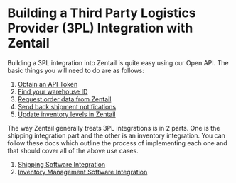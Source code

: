 
# Building a Third Party Logistics Provider (3PL) Integration with Zentail

Building a 3PL integration into Zentail is quite easy using our Open API. The basic things you will need to do are as follows:

1. [Obtain an API Token](https://help.zentail.com/open-api/generate-api-token)
1. [Find your warehouse ID](shipping.html#find-your-warehouse-id)
1. [Request order data from Zentail](shipping.html#request-order-data)
1. [Send back shipment notifications](shipping.html#sending-shipment-notifications)
1. [Update inventory levels in Zentail](inventory.html#updating-inventory-levels)

The way Zentail generally treats 3PL integrations is in 2 parts. One is the shipping integration part and the other is an inventory integration. You can follow these docs which outline the process of implementing each one and that should cover all of the above use cases.

1. [Shipping Software Integration](shipping.html)
1. [Inventory Management Software Integration](inventory.html)